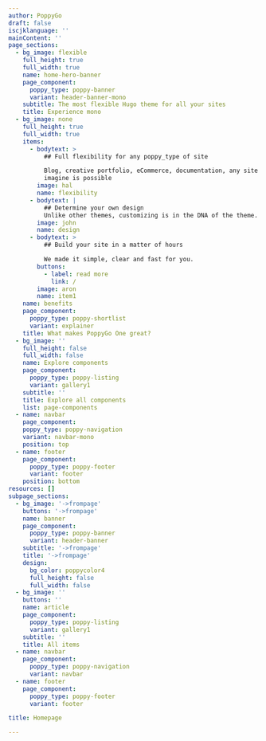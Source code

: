 ```yaml
---
author: PoppyGo
draft: false
iscjklanguage: ''
mainContent: ''
page_sections:
  - bg_image: flexible
    full_height: true
    full_width: true
    name: home-hero-banner
    page_component:
      poppy_type: poppy-banner
      variant: header-banner-mono
    subtitle: The most flexible Hugo theme for all your sites
    title: Experience mono
  - bg_image: none
    full_height: true
    full_width: true
    items:
      - bodytext: >
          ## Full flexibility for any poppy_type of site

          Blog, creative portfolio, eCommerce, documentation, any site you can
          imagine is possible
        image: hal
        name: flexibility
      - bodytext: |
          ## Determine your own design
          Unlike other themes, customizing is in the DNA of the theme.
        image: john
        name: design
      - bodytext: >
          ## Build your site in a matter of hours

          We made it simple, clear and fast for you.
        buttons:
          - label: read more
            link: /
        image: aron
        name: item1
    name: benefits
    page_component:
      poppy_type: poppy-shortlist
      variant: explainer
    title: What makes PoppyGo One great?
  - bg_image: ''
    full_height: false
    full_width: false
    name: Explore components
    page_component:
      poppy_type: poppy-listing
      variant: gallery1
    subtitle: ''
    title: Explore all components
    list: page-components
  - name: navbar
    page_component:
    poppy_type: poppy-navigation
    variant: navbar-mono
    position: top
  - name: footer
    page_component:
      poppy_type: poppy-footer
      variant: footer
    position: bottom
resources: []
subpage_sections:
  - bg_image: '->frompage'
    buttons: '->frompage'
    name: banner
    page_component:
      poppy_type: poppy-banner
      variant: header-banner
    subtitle: '->frompage'
    title: '->frompage'
    design:
      bg_color: poppycolor4
      full_height: false
      full_width: false
  - bg_image: ''
    buttons: ''
    name: article
    page_component:
      poppy_type: poppy-listing
      variant: gallery1
    subtitle: ''
    title: All items
  - name: navbar
    page_component:
      poppy_type: poppy-navigation
      variant: navbar
  - name: footer
    page_component:
      poppy_type: poppy-footer
      variant: footer

title: Homepage

---
```

